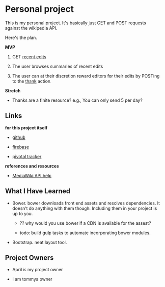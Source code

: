 # Personal project

This is my personal project. It's basically just GET and POST requests against the wikipedia API.

Here's the plan.

__MVP__

1. GET [recent edits](https://en.wikipedia.org/w/api.php?action=help&modules=feedrecentchanges)

2. The user browses summaries of recent edits

3. The user can at their discretion reward editors for their edits by POSTing to the [thank](https://en.wikipedia.org/w/api.php?action=help&modules=thank) action.

__Stretch__

* Thanks are a finite resource? e.g., You can only send 5 per day?

## Links

__for this project itself__

* [github](https://github.com/chrisman/g18-chrisbrown-project1)

* [firebase](https://g18-chrisbrown.firebaseapp.com)

* [pivotal tracker](https://www.pivotaltracker.com/projects/1498456)

__references and resources__

* [MediaWiki API help](https://en.wikipedia.org/w/api.php)

## What I Have Learned

* Bower. bower downloads front end assets and resolves dependencies. It doesn't do anything with them though. Including them in your project is up to you.

  * ?? why would you use bower if a CDN is available for the assest?

  * todo: build gulp tasks to automate incorporating bower modules.

* Bootstrap. neat layout tool.

## Project Owners

* April is my project owner

* I am tommys pwner
